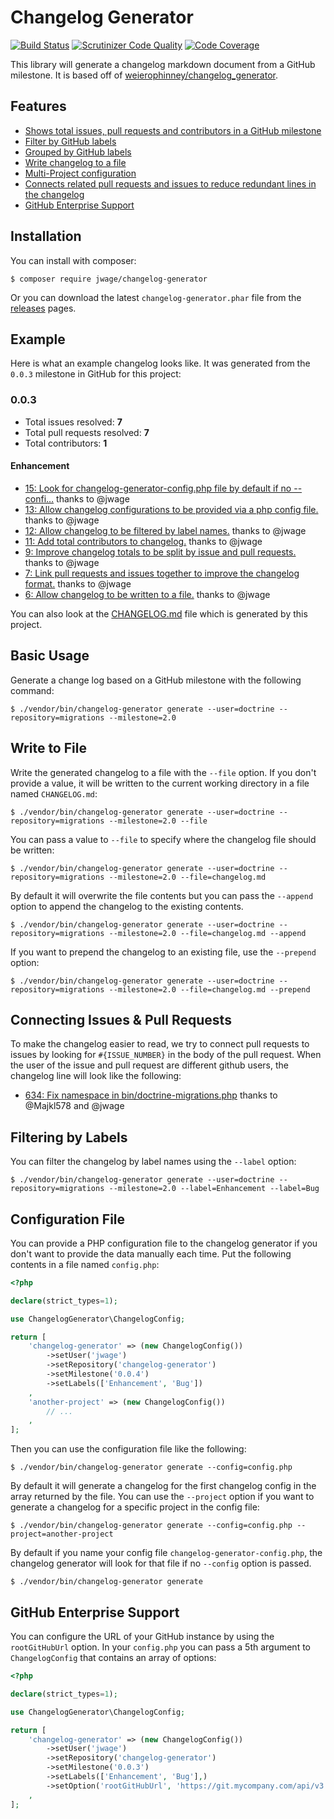 # Changelog Generator

[![Build Status](https://travis-ci.org/jwage/changelog-generator.svg)](https://travis-ci.org/jwage/changelog-generator)
[![Scrutinizer Code Quality](https://scrutinizer-ci.com/g/jwage/changelog-generator/badges/quality-score.png?b=master)](https://scrutinizer-ci.com/g/jwage/changelog-generator/?branch=master)
[![Code Coverage](https://scrutinizer-ci.com/g/jwage/changelog-generator/badges/coverage.png?b=master)](https://scrutinizer-ci.com/g/jwage/changelog-generator/?branch=master)

This library will generate a changelog markdown document from a GitHub milestone. It is based off of
[weierophinney/changelog_generator](https://github.com/weierophinney/changelog_generator).

## Features

- [Shows total issues, pull requests and contributors in a GitHub milestone](https://github.com/jwage/changelog-generator#003)
- [Filter by GitHub labels](https://github.com/jwage/changelog-generator#filtering-by-labels)
- [Grouped by GitHub labels](https://github.com/jwage/changelog-generator#003)
- [Write changelog to a file](https://github.com/jwage/changelog-generator#write-to-file)
- [Multi-Project configuration](https://github.com/jwage/changelog-generator#configuration-file)
- [Connects related pull requests and issues to reduce redundant lines in the changelog](https://github.com/jwage/changelog-generator#connecting-issues--pull-requests)
- [GitHub Enterprise Support](https://github.com/jwage/changelog-generator#github-enterprise-support)

## Installation

You can install with composer:

    $ composer require jwage/changelog-generator

Or you can download the latest `changelog-generator.phar` file from the [releases](https://github.com/jwage/changelog-generator/releases) pages.

## Example

Here is what an example changelog looks like. It was generated from the ``0.0.3`` milestone in GitHub for this project:

### 0.0.3

- Total issues resolved: **7**
- Total pull requests resolved: **7**
- Total contributors: **1**

#### Enhancement

 - [15: Look for changelog-generator-config.php file by default if no --confi&hellip;](https://github.com/jwage/changelog-generator/pull/15) thanks to @jwage
 - [13: Allow changelog configurations to be provided via a php config file.](https://github.com/jwage/changelog-generator/pull/13) thanks to @jwage
 - [12: Allow changelog to be filtered by label names.](https://github.com/jwage/changelog-generator/pull/12) thanks to @jwage
 - [11: Add total contributors to changelog.](https://github.com/jwage/changelog-generator/pull/11) thanks to @jwage
 - [9: Improve changelog totals to be split by issue and pull requests.](https://github.com/jwage/changelog-generator/pull/9) thanks to @jwage
 - [7: Link pull requests and issues together to improve the changelog format.](https://github.com/jwage/changelog-generator/pull/7) thanks to @jwage
 - [6: Allow changelog to be written to a file.](https://github.com/jwage/changelog-generator/pull/6) thanks to @jwage

You can also look at the [CHANGELOG.md](https://github.com/jwage/changelog-generator/blob/master/CHANGELOG.md) file which
is generated by this project.

## Basic Usage

Generate a change log based on a GitHub milestone with the following command:

    $ ./vendor/bin/changelog-generator generate --user=doctrine --repository=migrations --milestone=2.0

## Write to File

Write the generated changelog to a file with the `--file` option. If you don't provide a value, it will be written
to the current working directory in a file named `CHANGELOG.md`:

    $ ./vendor/bin/changelog-generator generate --user=doctrine --repository=migrations --milestone=2.0 --file

You can pass a value to `--file` to specify where the changelog file should be written:

    $ ./vendor/bin/changelog-generator generate --user=doctrine --repository=migrations --milestone=2.0 --file=changelog.md

By default it will overwrite the file contents but you can pass the `--append` option to append the changelog to
the existing contents.

    $ ./vendor/bin/changelog-generator generate --user=doctrine --repository=migrations --milestone=2.0 --file=changelog.md --append

If you want to prepend the changelog to an existing file, use the `--prepend` option:

    $ ./vendor/bin/changelog-generator generate --user=doctrine --repository=migrations --milestone=2.0 --file=changelog.md --prepend

## Connecting Issues & Pull Requests

To make the changelog easier to read, we try to connect pull requests to issues by looking for `#{ISSUE_NUMBER}` in the body
of the pull request. When the user of the issue and pull request are different github users, the changelog line will look like the following:

- [634: Fix namespace in bin/doctrine-migrations.php](https://github.com/doctrine/migrations/pull/634) thanks to @Majkl578 and @jwage

## Filtering by Labels

You can filter the changelog by label names using the ``--label`` option:

    $ ./vendor/bin/changelog-generator generate --user=doctrine --repository=migrations --milestone=2.0 --label=Enhancement --label=Bug

## Configuration File

You can provide a PHP configuration file to the changelog generator if you don't want to provide the data manually each time.
Put the following contents in a file named `config.php`:

```php
<?php

declare(strict_types=1);

use ChangelogGenerator\ChangelogConfig;

return [
    'changelog-generator' => (new ChangelogConfig())
        ->setUser('jwage')
        ->setRepository('changelog-generator')
        ->setMilestone('0.0.4')
        ->setLabels(['Enhancement', 'Bug'])
    ,
    'another-project' => (new ChangelogConfig())
        // ...
    ,
];
```

Then you can use the configuration file like the following:

    $ ./vendor/bin/changelog-generator generate --config=config.php

By default it will generate a changelog for the first changelog config in the array returned by the file. You can use the
`--project` option if you want to generate a changelog for a specific project in the config file:

    $ ./vendor/bin/changelog-generator generate --config=config.php --project=another-project

By default if you name your config file `changelog-generator-config.php`, the changelog generator will look for that file
if no `--config` option is passed.

    $ ./vendor/bin/changelog-generator generate

## GitHub Enterprise Support

You can configure the URL of your GitHub instance by using the `rootGitHubUrl` option. In your `config.php` you can
pass a 5th argument to `ChangelogConfig` that contains an array of options:

```php
<?php

declare(strict_types=1);

use ChangelogGenerator\ChangelogConfig;

return [
    'changelog-generator' => (new ChangelogConfig())
        ->setUser('jwage')
        ->setRepository('changelog-generator')
        ->setMilestone('0.0.3')
        ->setLabels(['Enhancement', 'Bug'],)
        ->setOption('rootGitHubUrl', 'https://git.mycompany.com/api/v3')
    ,
];
```
